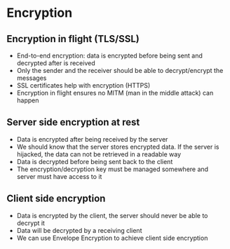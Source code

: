 # Encryption

## Encryption in flight (TLS/SSL)

- End-to-end encryption: data is encrypted before being sent and decrypted after is received
- Only the sender and the receiver should be able to decrypt/encrypt the messages
- SSL certificates help with encryption (HTTPS)
- Encryption in flight ensures no MITM (man in the middle attack) can happen

## Server side encryption at rest

- Data is encrypted after being received by the server
- We should know that the server stores encrypted data. If the server is hijacked, the data can not be retrieved in a readable way
- Data is decrypted before being sent back to the client
- The encryption/decryption key must be managed somewhere and server must have access to it

## Client side encryption

- Data is encrypted by the client, the server should never be able to decrypt it
- Data will be decrypted by a receiving client
- We can use Envelope Encryption to achieve client side encryption